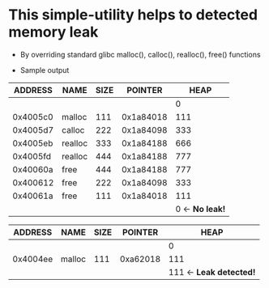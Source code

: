 # This simple-utility helps to detected memory leak
* By overriding standard glibc malloc(), calloc(), realloc(), free() functions

* Sample output

ADDRESS | NAME | SIZE | POINTER | HEAP
--- | --- | --- | --- | ---
 |  |  |  |  | 0
0x4005c0 | malloc | 111 | 0x1a84018 | 111
0x4005d7 | calloc | 222 | 0x1a84098 | 333
0x4005eb | realloc | 333 | 0x1a84188 | 666
0x4005fd | realloc | 444 | 0x1a84188 | 777
0x40060a | free | 444 | 0x1a84188 | 777
0x400612 | free | 222 | 0x1a84098 | 333
0x40061a | free | 111 | 0x1a84018 | 111
 |  |  |  |  | 0 <- **No leak!**


ADDRESS | NAME | SIZE | POINTER | HEAP
--- | --- | --- | --- | ---
 |  |  |  |  | 0
0x4004ee | malloc | 111 | 0xa62018 | 111
 |  |  |  |  | 111   <- **Leak detected!**
